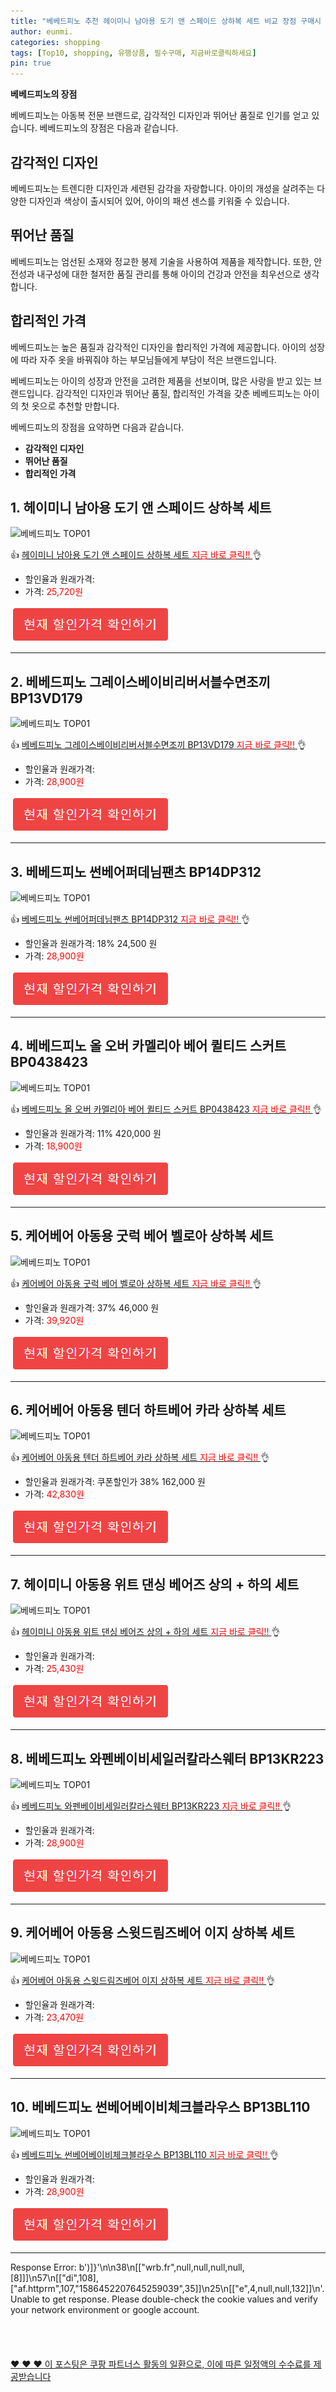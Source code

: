 ```yaml
---
title: "베베드피노 추천 헤이미니 남아용 도기 앤 스페이드 상하복 세트 비교 장점 구매시 주의사항"
author: eunmi.
categories: shopping
tags: [Top10, shopping, 유행상품, 필수구매, 지금바로클릭하세요]
pin: true
---
```

**베베드피노의 장점**

베베드피노는 아동복 전문 브랜드로, 감각적인 디자인과 뛰어난 품질로 인기를 얻고 있습니다. 베베드피노의 장점은 다음과 같습니다.

<h2>감각적인 디자인</h2>

베베드피노는 트렌디한 디자인과 세련된 감각을 자랑합니다. 아이의 개성을 살려주는 다양한 디자인과 색상이 출시되어 있어, 아이의 패션 센스를 키워줄 수 있습니다.

<h2>뛰어난 품질</h2>

베베드피노는 엄선된 소재와 정교한 봉제 기술을 사용하여 제품을 제작합니다. 또한, 안전성과 내구성에 대한 철저한 품질 관리를 통해 아이의 건강과 안전을 최우선으로 생각합니다.

<h2>합리적인 가격</h2>

베베드피노는 높은 품질과 감각적인 디자인을 합리적인 가격에 제공합니다. 아이의 성장에 따라 자주 옷을 바꿔줘야 하는 부모님들에게 부담이 적은 브랜드입니다.

베베드피노는 아이의 성장과 안전을 고려한 제품을 선보이며, 많은 사랑을 받고 있는 브랜드입니다. 감각적인 디자인과 뛰어난 품질, 합리적인 가격을 갖춘 베베드피노는 아이의 첫 옷으로 추천할 만합니다.

베베드피노의 장점을 요약하면 다음과 같습니다.

* **감각적인 디자인**
* **뛰어난 품질**
* **합리적인 가격**

   

## 1. 헤이미니 남아용 도기 앤 스페이드 상하복 세트

![베베드피노 TOP01](https://thumbnail8.coupangcdn.com/thumbnails/remote/230x230ex/image/rs_quotation_api/vm1ultel/3c6a001e4f1e42858ae407315b1978f8.jpg)


👍 [헤이미니 남아용 도기 앤 스페이드 상하복 세트 <font color=red> 지금 바로 클릭!! </font> ](https://link.coupang.com/re/AFFSDP?lptag=AF3617701&subid=GithubCoopas&pageKey=7475728160&traceid=V0-153&itemId=19516327815&vendorItemId=86625068926) 👌 


- 할인율과 원래가격: 
- 가격: <span style='color:red'>25,720원</span>

[![](/discount_price.png)](https://link.coupang.com/re/AFFSDP?lptag=AF3617701&subid=GithubCoopas&pageKey=7475728160&traceid=V0-153&itemId=19516327815&vendorItemId=86625068926)

---


   

## 2. 베베드피노 그레이스베이비리버서블수면조끼 BP13VD179

![베베드피노 TOP01](https://thumbnail7.coupangcdn.com/thumbnails/remote/230x230ex/image/vendor_inventory/c552/3b8cfff7f6ad902bf8efb3ee79bdf622a0b07c1fe2c450c81a22fe540467.jpg)


👍 [베베드피노 그레이스베이비리버서블수면조끼 BP13VD179 <font color=red> 지금 바로 클릭!! </font> ](https://link.coupang.com/re/AFFSDP?lptag=AF3617701&subid=GithubCoopas&pageKey=6163427506&traceid=V0-153&itemId=11977327760&vendorItemId=80425856984) 👌 


- 할인율과 원래가격: 
- 가격: <span style='color:red'>28,900원</span>

[![](/discount_price.png)](https://link.coupang.com/re/AFFSDP?lptag=AF3617701&subid=GithubCoopas&pageKey=6163427506&traceid=V0-153&itemId=11977327760&vendorItemId=80425856984)

---


   

## 3. 베베드피노 썬베어퍼데님팬츠 BP14DP312

![베베드피노 TOP01](https://thumbnail6.coupangcdn.com/thumbnails/remote/230x230ex/image/vendor_inventory/3953/3afb1fe82abcecbe277c5b143d71943f564e7baacedc094dacb3a264ac3f.jpg)


👍 [베베드피노 썬베어퍼데님팬츠 BP14DP312 <font color=red> 지금 바로 클릭!! </font> ](https://link.coupang.com/re/AFFSDP?lptag=AF3617701&subid=GithubCoopas&pageKey=6159249152&traceid=V0-153&itemId=11941898884&vendorItemId=80425916366) 👌 


- 할인율과 원래가격: 18%  24,500   원
- 가격: <span style='color:red'>28,900원</span>

[![](/discount_price.png)](https://link.coupang.com/re/AFFSDP?lptag=AF3617701&subid=GithubCoopas&pageKey=6159249152&traceid=V0-153&itemId=11941898884&vendorItemId=80425916366)

---


   

## 4. 베베드피노 올 오버 카멜리아 베어 퀼티드 스커트 BP0438423

![베베드피노 TOP01](https://thumbnail6.coupangcdn.com/thumbnails/remote/230x230ex/image/vendor_inventory/ea2e/a9659025c75b10670023fd41f1f24446b10105e7a76f63a2a0389afb7031.jpg)


👍 [베베드피노 올 오버 카멜리아 베어 퀼티드 스커트 BP0438423 <font color=red> 지금 바로 클릭!! </font> ](https://link.coupang.com/re/AFFSDP?lptag=AF3617701&subid=GithubCoopas&pageKey=5416496460&traceid=V0-153&itemId=8165784960&vendorItemId=75454042310) 👌 


- 할인율과 원래가격: 11%  420,000   원
- 가격: <span style='color:red'>18,900원</span>

[![](/discount_price.png)](https://link.coupang.com/re/AFFSDP?lptag=AF3617701&subid=GithubCoopas&pageKey=5416496460&traceid=V0-153&itemId=8165784960&vendorItemId=75454042310)

---


   

## 5. 케어베어 아동용 굿럭 베어 벨로아 상하복 세트

![베베드피노 TOP01](https://thumbnail6.coupangcdn.com/thumbnails/remote/230x230ex/image/vendor_inventory/b70e/9f20282a16de6e69d41e122f3cc48d5ec07519ffb401c774e218e897d0e6.jpg)


👍 [케어베어 아동용 굿럭 베어 벨로아 상하복 세트 <font color=red> 지금 바로 클릭!! </font> ](https://link.coupang.com/re/AFFSDP?lptag=AF3617701&subid=GithubCoopas&pageKey=7582327164&traceid=V0-153&itemId=20018040596&vendorItemId=87114803220) 👌 


- 할인율과 원래가격: 37%  46,000   원
- 가격: <span style='color:red'>39,920원</span>

[![](/discount_price.png)](https://link.coupang.com/re/AFFSDP?lptag=AF3617701&subid=GithubCoopas&pageKey=7582327164&traceid=V0-153&itemId=20018040596&vendorItemId=87114803220)

---


   

## 6. 케어베어 아동용 텐더 하트베어 카라 상하복 세트

![베베드피노 TOP01](https://thumbnail8.coupangcdn.com/thumbnails/remote/230x230ex/image/retail/images/2023/09/15/9/0/b84a71c5-64d8-4db3-bb3f-95dfd5dc9947.jpg)


👍 [케어베어 아동용 텐더 하트베어 카라 상하복 세트 <font color=red> 지금 바로 클릭!! </font> ](https://link.coupang.com/re/AFFSDP?lptag=AF3617701&subid=GithubCoopas&pageKey=7599661316&traceid=V0-153&itemId=20100665640&vendorItemId=87195858803) 👌 


- 할인율과 원래가격: 쿠폰할인가 38%  162,000   원
- 가격: <span style='color:red'>42,830원</span>

[![](/discount_price.png)](https://link.coupang.com/re/AFFSDP?lptag=AF3617701&subid=GithubCoopas&pageKey=7599661316&traceid=V0-153&itemId=20100665640&vendorItemId=87195858803)

---


   

## 7. 헤이미니 아동용 위트 댄싱 베어즈 상의 + 하의 세트

![베베드피노 TOP01](https://thumbnail7.coupangcdn.com/thumbnails/remote/230x230ex/image/retail/images/2023/01/12/12/5/f8d26afb-60c3-4c74-ad74-fa9c5c7b9e5b.jpg)


👍 [헤이미니 아동용 위트 댄싱 베어즈 상의 + 하의 세트 <font color=red> 지금 바로 클릭!! </font> ](https://link.coupang.com/re/AFFSDP?lptag=AF3617701&subid=GithubCoopas&pageKey=7060346974&traceid=V0-153&itemId=17504109195&vendorItemId=84671416484) 👌 


- 할인율과 원래가격: 
- 가격: <span style='color:red'>25,430원</span>

[![](/discount_price.png)](https://link.coupang.com/re/AFFSDP?lptag=AF3617701&subid=GithubCoopas&pageKey=7060346974&traceid=V0-153&itemId=17504109195&vendorItemId=84671416484)

---


   

## 8. 베베드피노 와펜베이비세일러칼라스웨터 BP13KR223

![베베드피노 TOP01](https://thumbnail9.coupangcdn.com/thumbnails/remote/230x230ex/image/vendor_inventory/f472/d3f87fae38669e9de0e40024418547039aea94ad0dc799f7f8a3caf4ac05.jpg)


👍 [베베드피노 와펜베이비세일러칼라스웨터 BP13KR223 <font color=red> 지금 바로 클릭!! </font> ](https://link.coupang.com/re/AFFSDP?lptag=AF3617701&subid=GithubCoopas&pageKey=6107157679&traceid=V0-153&itemId=11485929117&vendorItemId=80425925316) 👌 


- 할인율과 원래가격: 
- 가격: <span style='color:red'>28,900원</span>

[![](/discount_price.png)](https://link.coupang.com/re/AFFSDP?lptag=AF3617701&subid=GithubCoopas&pageKey=6107157679&traceid=V0-153&itemId=11485929117&vendorItemId=80425925316)

---


   

## 9. 케어베어 아동용 스윗드림즈베어 이지 상하복 세트

![베베드피노 TOP01](https://thumbnail10.coupangcdn.com/thumbnails/remote/230x230ex/image/retail/images/2023/09/06/18/5/9ca9e55e-393a-45f8-8ba5-5a84a753387d.jpg)


👍 [케어베어 아동용 스윗드림즈베어 이지 상하복 세트 <font color=red> 지금 바로 클릭!! </font> ](https://link.coupang.com/re/AFFSDP?lptag=AF3617701&subid=GithubCoopas&pageKey=7579495632&traceid=V0-153&itemId=20005154024&vendorItemId=87102188913) 👌 


- 할인율과 원래가격: 
- 가격: <span style='color:red'>23,470원</span>

[![](/discount_price.png)](https://link.coupang.com/re/AFFSDP?lptag=AF3617701&subid=GithubCoopas&pageKey=7579495632&traceid=V0-153&itemId=20005154024&vendorItemId=87102188913)

---


   

## 10. 베베드피노 썬베어베이비체크블라우스 BP13BL110

![베베드피노 TOP01](https://thumbnail8.coupangcdn.com/thumbnails/remote/230x230ex/image/vendor_inventory/7757/5be5e2d752ee642c55fdd5907cf7ab5ec5926910d4ef79f81a32b09a2118.jpg)


👍 [베베드피노 썬베어베이비체크블라우스 BP13BL110 <font color=red> 지금 바로 클릭!! </font> ](https://link.coupang.com/re/AFFSDP?lptag=AF3617701&subid=GithubCoopas&pageKey=6078093615&traceid=V0-153&itemId=11253181957&vendorItemId=80426193166) 👌 


- 할인율과 원래가격: 
- 가격: <span style='color:red'>28,900원</span>

[![](/discount_price.png)](https://link.coupang.com/re/AFFSDP?lptag=AF3617701&subid=GithubCoopas&pageKey=6078093615&traceid=V0-153&itemId=11253181957&vendorItemId=80426193166)

---
Response Error: b')]}\'\n\n38\n[["wrb.fr",null,null,null,null,[8]]]\n57\n[["di",108],["af.httprm",107,"1586452207645259039",35]]\n25\n[["e",4,null,null,132]]\n'. 
Unable to get response.
Please double-check the cookie values and verify your network environment or google account.<br><br><br><br><br> [ ❤ ❤ ❤ 이 포스팅은 쿠팡 파트너스 활동의 일환으로, 이에 따른 일정액의 수수료를 제공받습니다](https://link.coupang.com/a/bcEFyh)